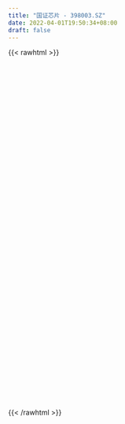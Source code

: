 ```yaml
---
title: "国证芯片 - 398003.SZ"
date: 2022-04-01T19:50:34+08:00
draft: false
---
```

{{< rawhtml >}}
    <div id="chart" style="height: 700px;"></div> 
    <script type="text/javascript">
        data = []
v = []
histogram = []
fast = []
slow = []
        a = []
        b = []
    </script>
{{< /rawhtml >}}